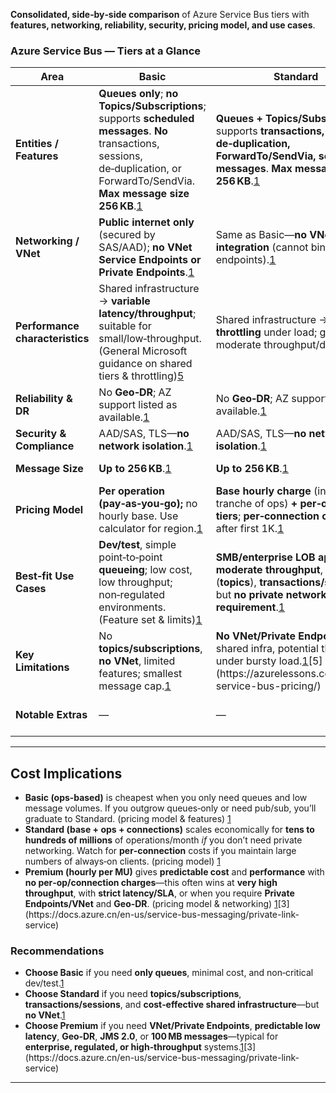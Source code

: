  **Consolidated, side‑by‑side comparison** of Azure Service Bus tiers with **features, networking, reliability, security, pricing model, and use cases**.


### Azure Service Bus — Tiers at a Glance

| Area | **Basic** | **Standard** | **Premium** |
|---|---|---|---|
| **Entities / Features** | **Queues only**; **no Topics/Subscriptions**; supports **scheduled messages**. **No** transactions, sessions, de‑duplication, or ForwardTo/SendVia. **Max message size 256 KB**.[1](https://azure.microsoft.com/en-in/pricing/details/service-bus/?ef_id=_k_EAIaIQobChMIvY_WvJObgwMVfaVmAh0WhgzHEAAYASAAEgJaPfD_BwE_k_) | **Queues + Topics/Subscriptions**; supports **transactions, sessions, de‑duplication, ForwardTo/SendVia, scheduled messages**. **Max message size 256 KB**.[1](https://azure.microsoft.com/en-in/pricing/details/service-bus/?ef_id=_k_EAIaIQobChMIvY_WvJObgwMVfaVmAh0WhgzHEAAYASAAEgJaPfD_BwE_k_) | **All Standard features** plus **JMS 2.0**, **resource isolation (dedicated compute)**, **Geo‑DR**, **Availability Zones**, **VNet/Private endpoints**; **Max message size up to 100 MB**.[1](https://azure.microsoft.com/en-in/pricing/details/service-bus/?ef_id=_k_EAIaIQobChMIvY_WvJObgwMVfaVmAh0WhgzHEAAYASAAEgJaPfD_BwE_k_)[2](https://learn.microsoft.com/en-us/azure/service-bus-messaging/service-bus-faq) |
| **Networking / VNet** | **Public internet only** (secured by SAS/AAD); **no VNet Service Endpoints or Private Endpoints**.[1](https://azure.microsoft.com/en-in/pricing/details/service-bus/?ef_id=_k_EAIaIQobChMIvY_WvJObgwMVfaVmAh0WhgzHEAAYASAAEgJaPfD_BwE_k_) | Same as Basic—**no VNet integration** (cannot bind to VNet endpoints).[1](https://azure.microsoft.com/en-in/pricing/details/service-bus/?ef_id=_k_EAIaIQobChMIvY_WvJObgwMVfaVmAh0WhgzHEAAYASAAEgJaPfD_BwE_k_) | **VNet integration supported**: **Private Endpoints (Azure Private Link)** and **VNet Service Endpoints**. Note: Service Endpoints restrict to **Premium namespaces only**; you **can’t mix Standard & Premium** on the same VNet with Service Endpoints.[3](https://docs.azure.cn/en-us/service-bus-messaging/private-link-service)[4](https://techcommunity.microsoft.com/blog/messagingonazureblog/mixing-standard-and-premium-service-bus-with-vnet-service-endpoints/370907) |
| **Performance characteristics** | Shared infrastructure → **variable latency/throughput**; suitable for small/low‑throughput. (General Microsoft guidance on shared tiers & throttling)[5](https://azurelessons.com/azure-service-bus-pricing/) | Shared infrastructure → **possible throttling** under load; good for moderate throughput/dev‑test.[5](https://azurelessons.com/azure-service-bus-pricing/) | **Dedicated resources via Messaging Units** → **predictable, consistent latency/throughput**; scale Messaging Units up/down.[1](https://azure.microsoft.com/en-in/pricing/details/service-bus/?ef_id=_k_EAIaIQobChMIvY_WvJObgwMVfaVmAh0WhgzHEAAYASAAEgJaPfD_BwE_k_) |
| **Reliability & DR** | No **Geo‑DR**; AZ support listed as available.[1](https://azure.microsoft.com/en-in/pricing/details/service-bus/?ef_id=_k_EAIaIQobChMIvY_WvJObgwMVfaVmAh0WhgzHEAAYASAAEgJaPfD_BwE_k_) | No **Geo‑DR**; AZ support listed as available.[1](https://azure.microsoft.com/en-in/pricing/details/service-bus/?ef_id=_k_EAIaIQobChMIvY_WvJObgwMVfaVmAh0WhgzHEAAYASAAEgJaPfD_BwE_k_) | **Geo‑DR** (namespace pairing across regions) and **Availability Zones** supported.[1](https://azure.microsoft.com/en-in/pricing/details/service-bus/?ef_id=_k_EAIaIQobChMIvY_WvJObgwMVfaVmAh0WhgzHEAAYASAAEgJaPfD_BwE_k_) |
| **Security & Compliance** | AAD/SAS, TLS—**no network isolation**.[1](https://azure.microsoft.com/en-in/pricing/details/service-bus/?ef_id=_k_EAIaIQobChMIvY_WvJObgwMVfaVmAh0WhgzHEAAYASAAEgJaPfD_BwE_k_) | AAD/SAS, TLS—**no network isolation**.[1](https://azure.microsoft.com/en-in/pricing/details/service-bus/?ef_id=_k_EAIaIQobChMIvY_WvJObgwMVfaVmAh0WhgzHEAAYASAAEgJaPfD_BwE_k_) | **Network isolation** via **Private Endpoints**, option to **disable public access**, integrate **trusted services**; better fit for regulated workloads.[3](https://docs.azure.cn/en-us/service-bus-messaging/private-link-service) |
| **Message Size** | **Up to 256 KB**.[1](https://azure.microsoft.com/en-in/pricing/details/service-bus/?ef_id=_k_EAIaIQobChMIvY_WvJObgwMVfaVmAh0WhgzHEAAYASAAEgJaPfD_BwE_k_) | **Up to 256 KB**.[1](https://azure.microsoft.com/en-in/pricing/details/service-bus/?ef_id=_k_EAIaIQobChMIvY_WvJObgwMVfaVmAh0WhgzHEAAYASAAEgJaPfD_BwE_k_) | **Up to 100 MB** (Premium).[1](https://azure.microsoft.com/en-in/pricing/details/service-bus/?ef_id=_k_EAIaIQobChMIvY_WvJObgwMVfaVmAh0WhgzHEAAYASAAEgJaPfD_BwE_k_)[2](https://learn.microsoft.com/en-us/azure/service-bus-messaging/service-bus-faq) |
| **Pricing Model** | **Per operation (pay‑as‑you‑go);** no hourly base. Use calculator for region.[1](https://azure.microsoft.com/en-in/pricing/details/service-bus/?ef_id=_k_EAIaIQobChMIvY_WvJObgwMVfaVmAh0WhgzHEAAYASAAEgJaPfD_BwE_k_) | **Base hourly charge** (includes a tranche of ops) **+ per‑operation tiers**; **per‑connection charges** after first 1K.[1](https://azure.microsoft.com/en-in/pricing/details/service-bus/?ef_id=_k_EAIaIQobChMIvY_WvJObgwMVfaVmAh0WhgzHEAAYASAAEgJaPfD_BwE_k_) | **Hourly per Messaging Unit (MU)** (no per‑op or per‑connection fees); **Geo‑replication billed per GB** when enabled.[1](https://azure.microsoft.com/en-in/pricing/details/service-bus/?ef_id=_k_EAIaIQobChMIvY_WvJObgwMVfaVmAh0WhgzHEAAYASAAEgJaPfD_BwE_k_) |
| **Best‑fit Use Cases** | **Dev/test**, simple point‑to‑point **queueing**; low cost, low throughput; non‑regulated environments. (Feature set & limits)[1](https://azure.microsoft.com/en-in/pricing/details/service-bus/?ef_id=_k_EAIaIQobChMIvY_WvJObgwMVfaVmAh0WhgzHEAAYASAAEgJaPfD_BwE_k_) | **SMB/enterprise LOB apps** with **moderate throughput**, pub/sub (**topics**), **transactions/sessions**, but **no private network requirement**.[1](https://azure.microsoft.com/en-in/pricing/details/service-bus/?ef_id=_k_EAIaIQobChMIvY_WvJObgwMVfaVmAh0WhgzHEAAYASAAEgJaPfD_BwE_k_) | **Mission‑critical & regulated workloads** needing **predictable performance**, **VNet isolation**, **Geo‑DR**, **JMS 2.0**, and/or **large messages**.[1](https://azure.microsoft.com/en-in/pricing/details/service-bus/?ef_id=_k_EAIaIQobChMIvY_WvJObgwMVfaVmAh0WhgzHEAAYASAAEgJaPfD_BwE_k_)[3](https://docs.azure.cn/en-us/service-bus-messaging/private-link-service) |
| **Key Limitations** | No **topics/subscriptions**, **no VNet**, limited features; smallest message cap.[1](https://azure.microsoft.com/en-in/pricing/details/service-bus/?ef_id=_k_EAIaIQobChMIvY_WvJObgwMVfaVmAh0WhgzHEAAYASAAEgJaPfD_BwE_k_) | **No VNet/Private Endpoints**, shared infra, potential throttling under bursty load.[1](https://azure.microsoft.com/en-in/pricing/details/service-bus/?ef_id=_k_EAIaIQobChMIvY_WvJObgwMVfaVmAh0WhgzHEAAYASAAEgJaPfD_BwE_k_)[5](https://azurelessons.com/azure-service-bus-pricing/) | **Higher fixed hourly cost** (per MU); plan capacity; Service Endpoints can’t be mixed with Standard in the same VNet.[1](https://azure.microsoft.com/en-in/pricing/details/service-bus/?ef_id=_k_EAIaIQobChMIvY_WvJObgwMVfaVmAh0WhgzHEAAYASAAEgJaPfD_BwE_k_)[4](https://techcommunity.microsoft.com/blog/messagingonazureblog/mixing-standard-and-premium-service-bus-with-vnet-service-endpoints/370907) |
| **Notable Extras** | — | — | **JMS 2.0** compatibility; **resource isolation**; **Private Link**; **Geo‑DR**.[1](https://azure.microsoft.com/en-in/pricing/details/service-bus/?ef_id=_k_EAIaIQobChMIvY_WvJObgwMVfaVmAh0WhgzHEAAYASAAEgJaPfD_BwE_k_)[3](https://docs.azure.cn/en-us/service-bus-messaging/private-link-service) |

---

## Cost Implications 

- **Basic (ops‑based)** is cheapest when you only need queues and low message volumes. If you outgrow queues‑only or need pub/sub, you’ll graduate to Standard. (pricing model & features) [1](https://azure.microsoft.com/en-in/pricing/details/service-bus/?ef_id=_k_EAIaIQobChMIvY_WvJObgwMVfaVmAh0WhgzHEAAYASAAEgJaPfD_BwE_k_)  
- **Standard (base + ops + connections)** scales economically for **tens to hundreds of millions** of operations/month *if* you don’t need private networking. Watch for **per‑connection** costs if you maintain large numbers of always‑on clients. (pricing model) [1](https://azure.microsoft.com/en-in/pricing/details/service-bus/?ef_id=_k_EAIaIQobChMIvY_WvJObgwMVfaVmAh0WhgzHEAAYASAAEgJaPfD_BwE_k_)  
- **Premium (hourly per MU)** gives **predictable cost** and **performance** with **no per‑op/connection charges**—this often wins at **very high throughput**, with **strict latency/SLA**, or when you require **Private Endpoints/VNet** and **Geo‑DR**. (pricing model & networking) [1](https://azure.microsoft.com/en-in/pricing/details/service-bus/?ef_id=_k_EAIaIQobChMIvY_WvJObgwMVfaVmAh0WhgzHEAAYASAAEgJaPfD_BwE_k_)[3](https://docs.azure.cn/en-us/service-bus-messaging/private-link-service)



### Recommendations 

- **Choose Basic** if you need **only queues**, minimal cost, and non‑critical dev/test.[1](https://azure.microsoft.com/en-in/pricing/details/service-bus/?ef_id=_k_EAIaIQobChMIvY_WvJObgwMVfaVmAh0WhgzHEAAYASAAEgJaPfD_BwE_k_)  
- **Choose Standard** if you need **topics/subscriptions**, **transactions/sessions**, and **cost‑effective shared infrastructure**—but **no VNet**.[1](https://azure.microsoft.com/en-in/pricing/details/service-bus/?ef_id=_k_EAIaIQobChMIvY_WvJObgwMVfaVmAh0WhgzHEAAYASAAEgJaPfD_BwE_k_)  
- **Choose Premium** if you need **VNet/Private Endpoints**, **predictable low latency**, **Geo‑DR**, **JMS 2.0**, or **100 MB messages**—typical for **enterprise, regulated, or high‑throughput** systems.[1](https://azure.microsoft.com/en-in/pricing/details/service-bus/?ef_id=_k_EAIaIQobChMIvY_WvJObgwMVfaVmAh0WhgzHEAAYASAAEgJaPfD_BwE_k_)[3](https://docs.azure.cn/en-us/service-bus-messaging/private-link-service)

---
